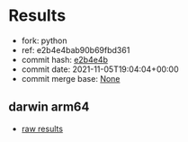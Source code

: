 # Results

- fork: python
- ref: e2b4e4bab90b69fbd361
- commit hash: [e2b4e4b](https://github.com/python/cpython/commit/e2b4e4b)
- commit date: 2021-11-05T19:04:04+00:00
- commit merge base: [None](https://github.com/python/cpython/commit/None)

## darwin arm64

- [raw results](bm-20211105-darwin-arm64-python-e2b4e4bab90b69fbd361-3.11.0a2-e2b4e4b.json)

